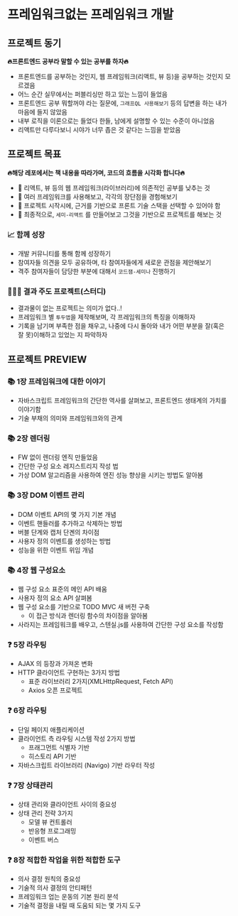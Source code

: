 # 프레임워크없는 프레임워크 개발

## 프로젝트 동기

<b> 🔥프론트엔드 공부라 말할 수 있는 공부를 하자🔥</b>

- 프론트엔드를 공부하는 것인지, 웹 프레임워크(리액트, 뷰 등)을 공부하는 것인지 모르겠음
- 어느 순간 실무에서는 퍼블리싱만 하고 있는 느낌이 들었음
- 프론트엔드 공부 뭐할꺼야 라는 질문에, `그래프QL 사용해보기` 등의 답변을 하는 내가 마음에 들지 않았음
- 내부 로직을 이론으로는 들었다 한들, 남에게 설명할 수 있는 수준이 아니었음
- 리액트만 다루다보니 시야가 너무 좁은 것 같다는 느낌을 받았음
  <br/>

## 프로젝트 목표

<b> 🔥해당 레포에서는 책 내용을 따라가며, 코드의 흐름을 시각화 합니다🔥</b>

- 📌 리액트, 뷰 등의 웹 프레임워크(라이브러리)에 의존적인 공부를 낮추는 것
- 📌 여러 프레임워크를 사용해보고, 각각의 장단점을 경험해보기
- 📌 프로젝트 시작시에, 근거를 기반으로 프론트 기술 스택을 선택할 수 있어야 함
- 📌 최종적으로, `세미-리액트` 를 만들어보고 그것을 기반으로 프로젝트를 해보는 것

### 📈 함께 성장

- 개발 커뮤니티를 통해 함께 성장하기
- 참여자들 의견을 모두 공유하며, 타 참여자들에게 새로운 관점을 제안해보기
- 격주 참여자들이 담당한 부분에 대해서 `코드잼-세미나` 진행하기

### 🧑🏻‍💻 결과 주도 프로젝트(스터디)

- 결과물이 없는 프로젝트는 의미가 없다..!
- 프레임워크 별 `투두앱`을 제작해보며, 각 프레임워크의 특징을 이해하자
- 기록을 남기며 부족한 점을 채우고, 나중에 다시 돌아와 내가 어떤 부분을 잘(혹은 잘 못)이해하고 있었는 지 파악하자

## 프로젝트 PREVIEW

### 📚 1장 프레임워크에 대한 이야기

- 자바스크립트 프레임워크의 간단한 역사를 살펴보고, 프론트엔드 생태계의 가치를 이야기함
- 기술 부채의 의미와 프레임워크와의 관계

### 📚 2장 렌더링

- FW 없이 렌더링 엔직 만들었음
- 간단한 구성 요소 레지스트리지 작성 법
- 가상 DOM 알고리즘을 사용하여 엔진 성능 향상을 시키는 방법도 알아봄

### 📚 3장 DOM 이벤트 관리

- DOM 이벤트 API의 몇 가지 기본 개념
- 이벤트 핸들러를 추가하고 삭제하는 방법
- 버블 단계와 캡처 단곈의 차이점
- 사용자 정의 이벤트를 생성하는 방법
- 성능을 위한 이벤트 위임 개념

### 📚 4장 웹 구성요소

- 웹 구성 요소 표준의 메인 API 배움
- 사용자 정의 요소 API 살펴봄
- 웹 구성 요소를 기반으로 TODO MVC 새 버전 구축
  - 이 접근 방식과 렌더링 함수의 차이점을 알아봄
- 사라지는 프레임워크를 배우고, 스텐실.js를 사용하여 간단한 구성 요소를 작성함

### ❓ 5장 라우팅

- AJAX 의 등장과 가져온 변화
- HTTP 클라이언트 구현하는 3가지 방법
  - 표준 라이브러리 2가지(XMLHttpRequest, Fetch API)
  - Axios 오픈 프로젝트

### ❓ 6장 라우팅

- 단일 페이지 애플리케이션
- 클라이언트 측 라우팅 시스템 작성 2가지 방법
  - 프래그먼트 식별자 기반
  - 히스토리 API 기반
- 자바스크립트 라이브러리 (Navigo) 기반 라우터 작성

### ❓ 7장 상태관리

- 상태 관리와 클라이언트 사이의 중요성
- 상태 관리 전략 3가지
  - 모델 뷰 컨트롤러
  - 반응형 프로그래밍
  - 이벤트 버스

### ❓ 8장 적합한 작업을 위한 적합한 도구

- 의사 결정 원칙의 중요성
- 기술적 의사 결정의 안티패턴
- 프레임워크 업는 운동의 기본 원리 분석
- 기술적 결정을 내릴 때 도움되 되는 몇 가지 도구
